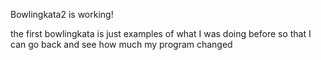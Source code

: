 Bowlingkata2 is working!

the first bowlingkata is just examples of what I was doing before so that I can go back and see how much my program changed
